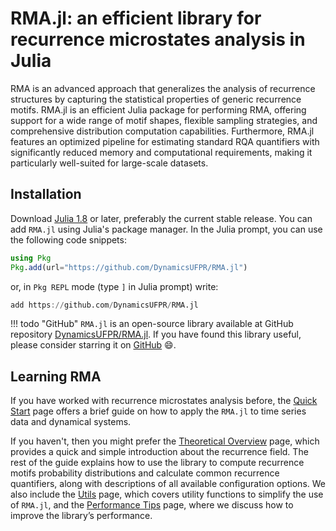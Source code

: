 #   RMA.jl: an efficient library for recurrence microstates analysis in Julia
RMA is an advanced approach that generalizes the analysis of recurrence structures by capturing the statistical properties of generic recurrence motifs. RMA.jl is an efficient Julia package for performing RMA, offering support for a wide range of motif shapes, flexible sampling strategies, and comprehensive distribution computation capabilities. Furthermore, RMA.jl features an optimized pipeline for estimating standard RQA quantifiers with significantly reduced memory and computational requirements, making it particularly well-suited for large-scale datasets.

##  Installation
Download [Julia 1.8](https://julialang.org/) or later, preferably the current stable release. You can add `RMA.jl` using Julia's package manager. In the Julia prompt, you can use the following code snippets:
```julia
using Pkg
Pkg.add(url="https://github.com/DynamicsUFPR/RMA.jl")
```
or, in `Pkg REPL` mode (type `]` in Julia prompt) write:
```julia
add https://github.com/DynamicsUFPR/RMA.jl
```

!!! todo "GitHub"
    `RMA.jl` is an open-source library available at GitHub repository [DynamicsUFPR/RMA.jl](https://github.com/DynamicsUFPR/RMA.jl). If you have found this library useful, please consider starring it on [GitHub](https://github.com/DynamicsUFPR/RMA.jl) 😄.

##  Learning RMA
If you have worked with recurrence microstates analysis before, the [Quick Start](quickstart.md) page offers a brief guide on how to apply the `RMA.jl` to time series data and dynamical systems.

If you haven't, then you might prefer the [Theoretical Overview](theory.md) page, which provides a quick and simple introduction about the recurrence field. The rest of the guide explains how to use the library to compute recurrence motifs probability distributions and calculate common recurrence quantifiers, along with descriptions of all available configuration options. We also include the [Utils](utils.md) page, which covers utility functions to simplify the use of `RMA.jl`, and the [Performance Tips](performance.md) page, where we discuss how to improve the library’s performance.